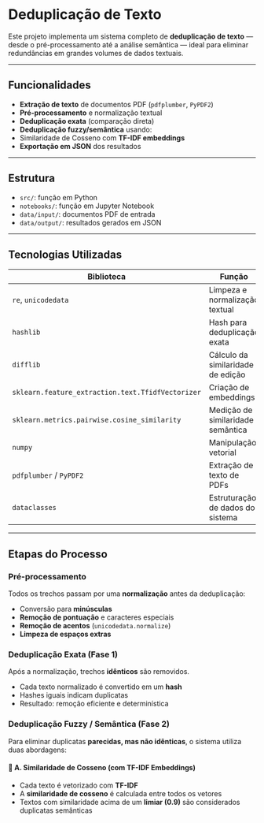 # Deduplicação de Texto 

Este projeto implementa um sistema completo de **deduplicação de texto** — desde o pré-processamento até a análise semântica — ideal para eliminar redundâncias em grandes volumes de dados textuais.


---

## Funcionalidades

-  **Extração de texto** de documentos PDF (`pdfplumber`, `PyPDF2`)
-  **Pré-processamento** e normalização textual
-  **Deduplicação exata** (comparação direta)
-  **Deduplicação fuzzy/semântica** usando:
  - Similaridade de Cosseno com **TF-IDF embeddings**
-  **Exportação em JSON** dos resultados

---

## Estrutura
- `src/`: função em Python 
- `notebooks/`: função em Jupyter Notebook
- `data/input/`: documentos PDF de entrada
- `data/output/`: resultados gerados em JSON

---

## Tecnologias Utilizadas

| Biblioteca | Função |
|-------------|--------|
| `re`, `unicodedata` | Limpeza e normalização textual |
| `hashlib` | Hash para deduplicação exata |
| `difflib` | Cálculo da similaridade de edição |
| `sklearn.feature_extraction.text.TfidfVectorizer` | Criação de embeddings |
| `sklearn.metrics.pairwise.cosine_similarity` | Medição de similaridade semântica |
| `numpy` | Manipulação vetorial |
| `pdfplumber` / `PyPDF2` | Extração de texto de PDFs |
| `dataclasses` | Estruturação de dados do sistema |

---

## Etapas do Processo

### Pré-processamento

Todos os trechos passam por uma **normalização** antes da deduplicação:

- Conversão para **minúsculas**
- **Remoção de pontuação** e caracteres especiais
- **Remoção de acentos** (`unicodedata.normalize`)
- **Limpeza de espaços extras**


### Deduplicação Exata (Fase 1)

Após a normalização, trechos **idênticos** são removidos.

- Cada texto normalizado é convertido em um **hash**
- Hashes iguais indicam duplicatas
- Resultado: remoção eficiente e determinística

### Deduplicação Fuzzy / Semântica (Fase 2)

Para eliminar duplicatas **parecidas, mas não idênticas**, o sistema utiliza duas abordagens:

#### 🔹 A. Similaridade de Cosseno (com TF-IDF Embeddings)

- Cada texto é vetorizado com **TF-IDF**  
- A **similaridade de cosseno** é calculada entre todos os vetores  
- Textos com similaridade acima de um **limiar (0.9)** são considerados duplicatas semânticas

